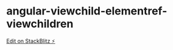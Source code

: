 # angular-viewchild-elementref-viewchildren

[Edit on StackBlitz ⚡️](https://stackblitz.com/edit/angular-viewchild-elementref-viewchildren)